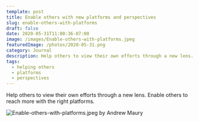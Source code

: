 ```yaml
---
template: post
title: Enable others with new platforms and perspectives
slug: enable-others-with-platforms
draft: false
date: 2020-05-31T11:00:36-07:00
image: /images/Enable-others-with-platforms.jpeg
featuredImage: /photos/2020-05-31.png
category: Journal
description: Help others to view their own efforts through a new lens.
tags:
  - helping others
  - platforms
  - perspectives
---
```

Help others to view their own efforts through a new lens. Enable others to reach more with the right platforms.

![Enable-others-with-platforms.jpeg by Andrew Maury](/images/Enable-others-with-platforms.jpeg)
